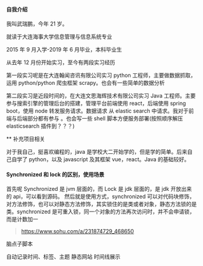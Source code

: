 #### 自我介绍

我叫武瑞鹏，今年 21 岁。

就读于大连海事大学信息管理与信息系统专业

2015 年 9 月入学-2019 年 6 月毕业，本科毕业生

从去年 12 月份开始实习，至今有两段实习经历

第一段实习呢是在大连翰闻咨讯有限公司实习 python 工程师，主要做数据抓取，运用 python/python 爬虫框架 scrapy。也会有一些简单的数据分析

第二段实习是近段时间的，在大连文思海辉技术有限公司实习 Java 工程师。主要参与搜索引擎的管理后台的搭建，管理平台前端使用 react，后端使用 spring boot，使用 node 转发服务请求。数据请求 从 elastic search 中请求。我对于前端与后端部分都有参与
。也会写一些 shell 脚本方便服务部署(按照顺序解压 elasticsearch 插件到？？？)

\*\* 补充项目相关

对于我自己，挺喜欢编程的，java 是学校大二开始学的，但是学的简单。后来自己自学了 python，以及 javascript 及其框架 vue，react。Java 的基础较好。

#### Synchronized 和 lock 的区别，使用场景

首先呢 Synchronized 是 jvm 层面的，而 Lock 是 jdk 层面的，是 jdk 开放出来的 api，可以看到源码。
然后就是使用方式，synchronized 可以对代码块修饰，对方法修饰，也可以对静态方法修饰，其实锁住的是类或者对象，静态方法锁的是类。synchronized 是可重入锁，同一个对象的方法再次访问时，并不会申请锁，而是计数加一

> https://www.sohu.com/a/231874729_468650

脑点子脚本

自动记录时间、标签、主题
静态网站 时间线展示
